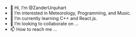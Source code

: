 - 👋 Hi, I’m @ZanderUrquhart
- 👀 I’m interested in Meteorology, Programming, and Music.
- 🌱 I’m currently learning C++ and React.js.
- 💞️ I’m looking to collaborate on ...
- 📫 How to reach me ...

<!---
ZanderUrquhart/ZanderUrquhart is a ✨ special ✨ repository because its `README.md` (this file) appears on your GitHub profile.
You can click the Preview link to take a look at your changes.
--->
